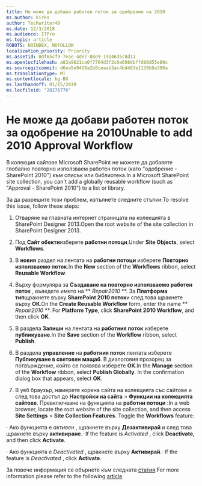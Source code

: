 ```yaml
---
title: Не може да добави работен поток за одобрение на 2010
ms.author: kirks
author: Techwriter40
ms.date: 12/3/2018
ms.audience: ITPro
ms.topic: article
ROBOTS: NOINDEX, NOFOLLOW
localization_priority: Priority
ms.assetid: 0df65cf9-7eae-4de7-88e9-1914635c8d11
ms.openlocfilehash: a83a9621ca0f7764d3f2c0a698dbffd80d55e80c
ms.sourcegitcommit: d6ea5e9458a2b8ceaab3ac4bd483e1130b9a398a
ms.translationtype: MT
ms.contentlocale: bg-BG
ms.lasthandoff: 01/15/2019
ms.locfileid: "28276776"
---
```

# <a name="unable-to-add-2010-approval-workflow"></a><span data-ttu-id="7a400-102">Не може да добави работен поток за одобрение на 2010</span><span class="sxs-lookup"><span data-stu-id="7a400-102">Unable to add 2010 Approval Workflow</span></span>

<span data-ttu-id="7a400-103">В колекция сайтове Microsoft SharePoint не можете да добавяте глобално повторно използваем работен поток (като "одобрение - SharePoint 2010") към списък или библиотека.</span><span class="sxs-lookup"><span data-stu-id="7a400-103">In a Microsoft SharePoint site collection, you can't add a globally reusable workflow (such as "Approval - SharePoint 2010") to a list or library.</span></span>
  
<span data-ttu-id="7a400-104">За да разрешите този проблем, изпълнете следните стъпки:</span><span class="sxs-lookup"><span data-stu-id="7a400-104">To resolve this issue, follow these steps:</span></span> 
  
1. <span data-ttu-id="7a400-105">Отваряне на главната интернет страницата на колекцията в SharePoint Designer 2013.</span><span class="sxs-lookup"><span data-stu-id="7a400-105">Open the root website of the site collection in SharePoint Designer 2013.</span></span>
  
2. <span data-ttu-id="7a400-106">Под **Сайт обекти**изберете **работни потоци**.</span><span class="sxs-lookup"><span data-stu-id="7a400-106">Under **Site Objects**, select **Workflows**.</span></span> 
  
3. <span data-ttu-id="7a400-107">В **новия** раздел на лентата на **работни потоци** изберете **Повторно използваемо поток**.</span><span class="sxs-lookup"><span data-stu-id="7a400-107">In the **New** section of the **Workflows** ribbon, select **Reusable Workflow**.</span></span> 
  
4. <span data-ttu-id="7a400-p101">Върху формуляра за **Създаване на повторно използваемо работен поток** , въведете името на \*\* *Repair2010* \*\*. За **Платформа тип**щракнете върху **SharePoint 2010 поток**и след това щракнете върху **OK**.</span><span class="sxs-lookup"><span data-stu-id="7a400-p101">On the **Create Reusable Workflow** form, enter the name \*\* *Repair2010* \*\*. For **Platform Type**, click **SharePoint 2010 Workflow**, and then click **OK**.</span></span> 
  
1. <span data-ttu-id="7a400-110">В раздела **Запиши** на лентата на **работния поток** изберете **публикуване**.</span><span class="sxs-lookup"><span data-stu-id="7a400-110">In the **Save** section of the **Workflow** ribbon, select **Publish**.</span></span> 
  
2. <span data-ttu-id="7a400-p102">В раздела **управление** на **работния поток** лентата изберете **Публикуване в световен мащаб**. В диалоговия прозорец за потвърждение, който се появява изберете **OK**.</span><span class="sxs-lookup"><span data-stu-id="7a400-p102">In the **Manage** section of the **Workflow** ribbon, select **Publish Globally**. In the confirmation dialog box that appears, select **OK**.</span></span> 
  
3. <span data-ttu-id="7a400-p103">В уеб браузър, намерете корена сайта на колекцията със сайтове и след това достъп до **Настройки на сайта** \> **Функции на колекцията сайтове**. Превключване на функцията на **работни потоци** :</span><span class="sxs-lookup"><span data-stu-id="7a400-p103">In a web browser, locate the root website of the site collection, and then access **Site Settings** \> **Site Collection Features**. Toggle the **Workflows** feature:</span></span> 
  
<span data-ttu-id="7a400-115">· Ако функцията е *активен* , щракнете върху **Дезактивирай** и след това щракнете върху **активиране**.</span><span class="sxs-lookup"><span data-stu-id="7a400-115">· If the feature is  *Activated*  , click **Deactivate,** and then click **Activate**.</span></span> 
  
<span data-ttu-id="7a400-116">· Ако функцията е *Deactivated* , щракнете върху **Активирай**.</span><span class="sxs-lookup"><span data-stu-id="7a400-116">· If the feature is  *Deactivated*  , click **Activate**.</span></span> 
  
<span data-ttu-id="7a400-117">За повече информация се обърнете към следната [статия](https://go.microsoft.com/fwlink/?linkid=2047770&amp;clcid=0x409).</span><span class="sxs-lookup"><span data-stu-id="7a400-117">For more information please refer to the following [article](https://go.microsoft.com/fwlink/?linkid=2047770&amp;clcid=0x409).</span></span>
  

